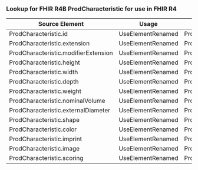 ### Lookup for FHIR R4B ProdCharacteristic for use in FHIR R4

| Source Element | Usage | Target |
| -------------- | ----- | ------ |
| ProdCharacteristic.id | UseElementRenamed | ProdCharacteristic.id |
| ProdCharacteristic.extension | UseElementRenamed | ProdCharacteristic.extension |
| ProdCharacteristic.modifierExtension | UseElementRenamed | ProdCharacteristic.modifierExtension |
| ProdCharacteristic.height | UseElementRenamed | ProdCharacteristic.height |
| ProdCharacteristic.width | UseElementRenamed | ProdCharacteristic.width |
| ProdCharacteristic.depth | UseElementRenamed | ProdCharacteristic.depth |
| ProdCharacteristic.weight | UseElementRenamed | ProdCharacteristic.weight |
| ProdCharacteristic.nominalVolume | UseElementRenamed | ProdCharacteristic.nominalVolume |
| ProdCharacteristic.externalDiameter | UseElementRenamed | ProdCharacteristic.externalDiameter |
| ProdCharacteristic.shape | UseElementRenamed | ProdCharacteristic.shape |
| ProdCharacteristic.color | UseElementRenamed | ProdCharacteristic.color |
| ProdCharacteristic.imprint | UseElementRenamed | ProdCharacteristic.imprint |
| ProdCharacteristic.image | UseElementRenamed | ProdCharacteristic.image |
| ProdCharacteristic.scoring | UseElementRenamed | ProdCharacteristic.scoring |
